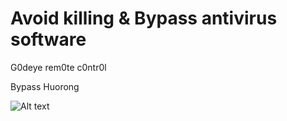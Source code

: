 # Avoid killing & Bypass antivirus software

G0deye rem0te c0ntr0l

Bypass Huorong

![Alt text](https://github.com/Bluezzznb/Bypass/blob/main/pic/111.png "Bypass Huorong")
